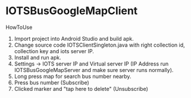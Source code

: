 # IOTSBusGoogleMapClient

HowToUse
1. Import project into Android Studio and build apk.
2. Change source code IOTSClientSingleton.java with right collection id, collection key and iots server IP.
3. Install and run apk.
4. Settings -> IOTS server IP and Virtual server IP (IP Address run IOTSBusGoogleMapServer and make sure server runs normally).
5. Long press map for search bus number nearby.
6. Press bus number (Subscribe)
7. Clicked marker and "tap here to delete" (Unsubscribe)
